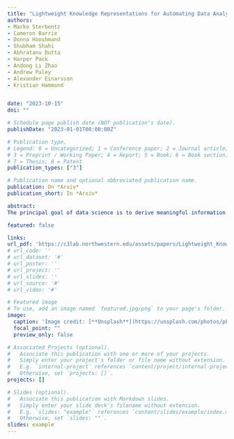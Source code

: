```yaml
---
title: "Lightweight Knowledge Representations for Automating Data Analysis"
authors:
- Marko Sterbentz
- Cameron Barrie
- Donna Hooshmand
- Shubham Shahi
- Abhratanu Dutta
- Harper Pack
- Andong Li Zhao
- Andrew Paley
- Alexander Einarsson
- Kristian Hammond


date: "2023-10-15"
doi: ""

# Schedule page publish date (NOT publication's date).
publishDate: "2023-01-01T00:00:00Z"

# Publication type.
# Legend: 0 = Uncategorized; 1 = Conference paper; 2 = Journal article;
# 3 = Preprint / Working Paper; 4 = Report; 5 = Book; 6 = Book section;
# 7 = Thesis; 8 = Patent
publication_types: ["3"]

# Publication name and optional abbreviated publication name.
publication: On *Arxiv*
publication_short: In *Arxiv*

abstract: 
The principal goal of data science is to derive meaningful information from data. To do this, data scientists develop a space of analytic possibilities and from it reach their information goals by using their knowledge of the domain, the available data, the operations that can be performed on those data, the algorithms/models that are fed the data, and how all of these facets interweave. In this work, we take the first steps towards automating a key aspect of the data science pipeline: data analysis. We present an extensible taxonomy of data analytic operations that scopes across domains and data, as well as a method for codifying domain-specific knowledge that links this analytics taxonomy to actual data. We validate the functionality of our analytics taxonomy by implementing a system that leverages it, alongside domain labelings for 8 distinct domains, to automatically generate a space of answerable questions and associated analytic plans. In this way, we produce information spaces over data that enable complex analyses and search over this data and pave the way for fully automated data analysis.

featured: false

links:
url_pdf: 'https://c3lab.northwestern.edu/assets/papers/Lightweight_Knowledge_Representations_for_Automating_Data_Analysis__Arxiv_2023_.pdf'
# url_code: ''
# url_dataset: '#'
# url_poster: ''
# url_project: ''
# url_slides: ''
# url_source: '#'
# url_video: '#'

# Featured image
# To use, add an image named `featured.jpg/png` to your page's folder.
image:
  caption: 'Image credit: [**Unsplash**](https://unsplash.com/photos/pLCdAaMFLTE)'
  focal_point: ""
  preview_only: false

# Associated Projects (optional).
#   Associate this publication with one or more of your projects.
#   Simply enter your project's folder or file name without extension.
#   E.g. `internal-project` references `content/project/internal-project/index.md`.
#   Otherwise, set `projects: []`.
projects: []

# Slides (optional).
#   Associate this publication with Markdown slides.
#   Simply enter your slide deck's filename without extension.
#   E.g. `slides: "example"` references `content/slides/example/index.md`.
#   Otherwise, set `slides: ""`.
slides: example
---
```

